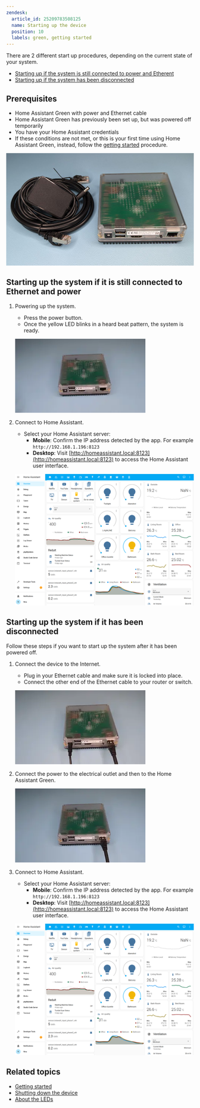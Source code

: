 ```yaml
---
zendesk:
  article_id: 25209783508125
  name: Starting up the device
  position: 10
  labels: green, getting started
---
```


There are 2 different start up procedures, depending on the current state of your system.

- [Starting up if the system is still connected to power and Etherent](#starting-up-the-system-if-it-is-still-connected-to-ethernet-and-power)
- [Starting up if the system has been disconnected ](#starting-up-the-system-if-it-has-been-disconnected)

## Prerequisites

- Home Assistant Green with power and Ethernet cable
- Home Assistant Green has previously been set up, but was powered off temporarily
- You have your Home Assistant credentials
- If these conditions are not met, or this is your first time using Home Assistant Green, instead, follow the [getting started](/hc/en-us/articles/24737667232413-Getting-started-with-Home-Assistant-Green) procedure.

![Image showing the Home Assistant Green with power supply and Ethernet cable](/static/img/green/green_getting-started_prereq.png)

## Starting up the system if it is still connected to Ethernet and power

1. Powering up the system.
   - Press the power button.
   - Once the yellow LED blinks in a heard beat pattern, the system is ready.

   ![Clip showing how to plug i the Ethernet cable](/static/img/green/green_connect_ethernet.webp)

2. Connect to Home Assistant.
   - Select your Home Assistant server:
      - **Mobile**: Confirm the IP address detected by the app. For example `http://192.168.1.196:8123`
      - **Desktop**: Visit [http://homeassistant.local:8123](http://homeassistant.local:8123) to access the Home Assistant user interface.

   ![Screenshot showing a Home Assistant dashboard](/static/img/green/lovelace.png)

## Starting up the system if it has been disconnected

Follow these steps if you want to start up the system after it has been powered off.

1. Connect the device to the Internet.
   - Plug in your Ethernet cable and make sure it is locked into place.
   - Connect the other end of the Ethernet cable to your router or switch.

   ![Clip showing the where to press the button on the device](/static/img/green/green_reset_power-up_heartbeat.webp)
2. Connect the power to the electrical outlet and then to the Home Assistant Green.

   ![Clip showing the where to press the button on the device](/static/img/green/green_connect_power.webp)

3. Connect to Home Assistant.
   - Select your Home Assistant server:
      - **Mobile**: Confirm the IP address detected by the app. For example `http://192.168.1.196:8123`
      - **Desktop**: Visit [http://homeassistant.local:8123](http://homeassistant.local:8123) to access the Home Assistant user interface.

   ![Screenshot showing a Home Assistant dashboard](/static/img/green/lovelace.png)

## Related topics

- [Getting started](/hc/en-us/articles/24737667232413-Getting-started-with-Home-Assistant-Green)
- [Shutting down the device](/hc/en-us/articles/25207565119133-Shutting-down-the-device)
- [About the LEDs](/hc/en-us/articles/25210352599197-About-the-LEDs)
